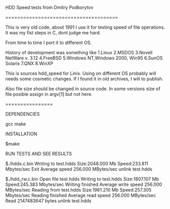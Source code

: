 HDD Speed tests from Dmitry Podkorytov

======================================

This is very old code, about 1991 I use it for testing speed of file operations.
It was my fist steps in C, dont judge me hard.

From time to time I port it to different OS.

History of development was something like
1.Linux
2.MSDOS
3.Novell NetWare v. 3.12
4.FreeBSD
5.Windows NT,Windows 2000, Win95 
6.SunOS Solaris
7.QNX
8.WinXP
 
This is sources hdd_speed for Linix.
Using on different OS probably will needs some cosmetic changes.
If I found it in old archives, I will to publish.

Also file size should be changed in source code.
In some versions size of file posible assign in argv[1] but not here.

================

DEPENDENCIES

gcc make

INSTALLATION

$make

RUN TESTS AND SEE RESULTS

$./hdds.c.bin
Writing to test.hdds 
Size:2048.000 Mb Speed:233.811 Mbytes/sec      Exit 
Average speed 256.000 MBytes/sec 
 unlink  test.hdds 

$./hdd_rw.c.bin
Open file test.hdds 
Writing to test.hdds 
Size:1807.107 Mb Speed:245.383 Mbytes/sec      Writing finished 
Average write speed 256.000 MBytes/sec 
Reading from test.hdds 
Size:1961.210 Mb Speed:257.305 Mbytes/sec      Reading finished 
Average read speed 256.000 MBytes/sec 
Read 2147483647 bytes 
 unlink  test.hdds 

